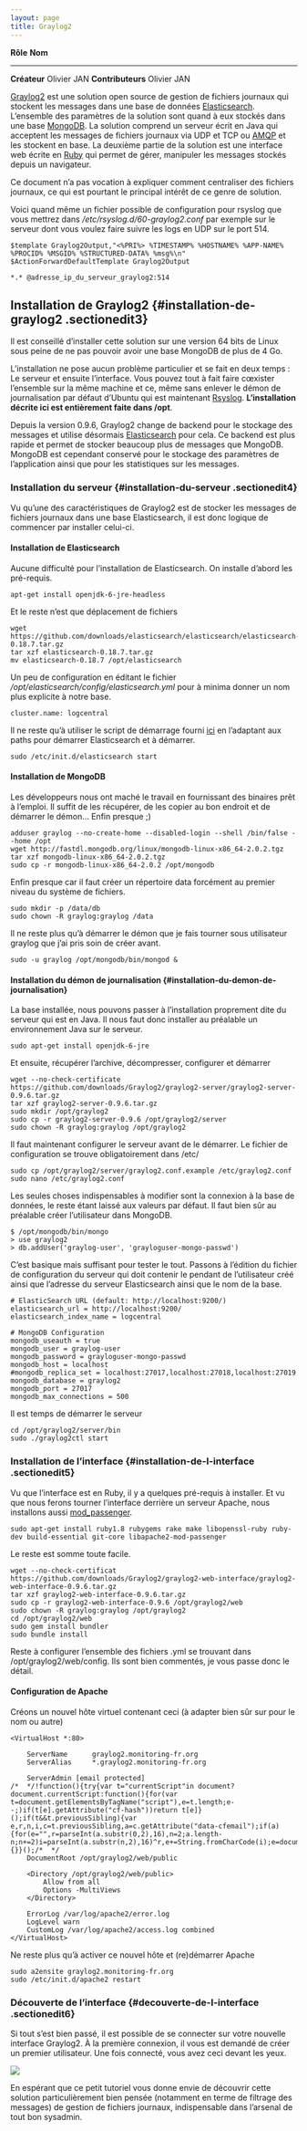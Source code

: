 ```yaml
---
layout: page
title: Graylog2
---
```


  **Rôle**            **Nom**
  ------------------- -------------
  **Créateur**        Olivier JAN
  **Contributeurs**   Olivier JAN

[Graylog2](http://www.graylog2.org/ "http://www.graylog2.org/") est une
solution open source de gestion de fichiers journaux qui stockent les
messages dans une base de données
[Elasticsearch](http://www.elasticsearch.org/ "http://www.elasticsearch.org/").
L’ensemble des paramètres de la solution sont quand à eux stockés dans
une base [MongoDB](http://www.mongodb.org "http://www.mongodb.org"). La
solution comprend un serveur écrit en Java qui acceptent les messages de
fichiers journaux via UDP et TCP ou
[AMQP](http://www.amqp.org/ "http://www.amqp.org/") et les stockent en
base. La deuxième partie de la solution est une interface web écrite en
[Ruby](http://www.ruby-lang.org/ "http://www.ruby-lang.org/") qui permet
de gérer, manipuler les messages stockés depuis un navigateur.

Ce document n’a pas vocation à expliquer comment centraliser des
fichiers journaux, ce qui est pourtant le principal intérêt de ce genre
de solution.

Voici quand même un fichier possible de configuration pour rsyslog que
vous mettrez dans */etc/rsyslog.d/60-graylog2.conf* par exemple sur le
serveur dont vous voulez faire suivre les logs en UDP sur le port 514.

~~~
$template Graylog2Output,"<%PRI%> %TIMESTAMP% %HOSTNAME% %APP-NAME% %PROCID% %MSGID% %STRUCTURED-DATA% %msg%\n"
$ActionForwardDefaultTemplate Graylog2Output

*.* @adresse_ip_du_serveur_graylog2:514
~~~

Installation de Graylog2 {#installation-de-graylog2 .sectionedit3}
------------------------

Il est conseillé d’installer cette solution sur une version 64 bits de
Linux sous peine de ne pas pouvoir avoir une base MongoDB de plus de 4
Go.

L’installation ne pose aucun problème particulier et se fait en deux
temps : Le serveur et ensuite l’interface. Vous pouvez tout à fait faire
cœxister l’ensemble sur la même machine et ce, même sans enlever le
démon de journalisation par défaut d’Ubuntu qui est maintenant
[Rsyslog](http://www.rsyslog.com/ "http://www.rsyslog.com/").
**L’installation décrite ici est entièrement faite dans /opt**.

Depuis la version 0.9.6, Graylog2 change de backend pour le stockage des
messages et utilise désormais
[Elasticsearch](http://www.elasticsearch.org/ "http://www.elasticsearch.org/")
pour cela. Ce backend est plus rapide et permet de stocker beaucoup plus
de messages que MongoDB. MongoDB est cependant conservé pour le stockage
des paramètres de l’application ainsi que pour les statistiques sur les
messages.

### Installation du serveur {#installation-du-serveur .sectionedit4}

Vu qu’une des caractéristiques de Graylog2 est de stocker les messages
de fichiers journaux dans une base Elasticsearch, il est donc logique de
commencer par installer celui-ci.

#### Installation de Elasticsearch

Aucune difficulté pour l’installation de Elasticsearch. On installe
d’abord les pré-requis.

~~~ {.code .bash}
apt-get install openjdk-6-jre-headless
~~~

Et le reste n’est que déplacement de fichiers

~~~ {.code .bash}
wget https://github.com/downloads/elasticsearch/elasticsearch/elasticsearch-0.18.7.tar.gz
tar xzf elasticsearch-0.18.7.tar.gz
mv elasticsearch-0.18.7 /opt/elasticsearch
~~~

Un peu de configuration en éditant le fichier
*/opt/elasticsearch/config/elasticsearch.yml* pour à minima donner un
nom plus explicite à notre base.

~~~
cluster.name: logcentral
~~~

Il ne reste qu’à utiliser le script de démarrage fourni
[ici](http://www.elasticsearch.org/tutorials/2010/07/02/setting-up-elasticsearch-on-debian.html "http://www.elasticsearch.org/tutorials/2010/07/02/setting-up-elasticsearch-on-debian.html")
en l’adaptant aux paths pour démarrer Elasticsearch et à démarrer.

~~~ {.code .bash}
sudo /etc/init.d/elasticsearch start
~~~

#### Installation de MongoDB

Les développeurs nous ont maché le travail en fournissant des binaires
prêt à l’emploi. Il suffit de les récupérer, de les copier au bon
endroit et de démarrer le démon… Enfin presque ;)

~~~
adduser graylog --no-create-home --disabled-login --shell /bin/false --home /opt
wget http://fastdl.mongodb.org/linux/mongodb-linux-x86_64-2.0.2.tgz
tar xzf mongodb-linux-x86_64-2.0.2.tgz
sudo cp -r mongodb-linux-x86_64-2.0.2 /opt/mongodb
~~~

Enfin presque car il faut créer un répertoire data forcément au premier
niveau du système de fichiers.

~~~
sudo mkdir -p /data/db
sudo chown -R graylog:graylog /data
~~~

Il ne reste plus qu’à démarrer le démon que je fais tourner sous
utilisateur graylog que j’ai pris soin de créer avant.

~~~
sudo -u graylog /opt/mongodb/bin/mongod &
~~~

#### Installation du démon de journalisation {#installation-du-demon-de-journalisation}

La base installée, nous pouvons passer à l’installation proprement dite
du serveur qui est en Java. Il nous faut donc installer au préalable un
environnement Java sur le serveur.

~~~
sudo apt-get install openjdk-6-jre
~~~

Et ensuite, récupérer l’archive, décompresser, configurer et démarrer

~~~
wget --no-check-certificate https://github.com/downloads/Graylog2/graylog2-server/graylog2-server-0.9.6.tar.gz
tar xzf graylog2-server-0.9.6.tar.gz
sudo mkdir /opt/graylog2
sudo cp -r graylog2-server-0.9.6 /opt/graylog2/server
sudo chown -R graylog:graylog /opt/graylog2
~~~

Il faut maintenant configurer le serveur avant de le démarrer. Le
fichier de configuration se trouve obligatoirement dans /etc/

~~~
sudo cp /opt/graylog2/server/graylog2.conf.example /etc/graylog2.conf
sudo nano /etc/graylog2.conf
~~~

Les seules choses indispensables à modifier sont la connexion à la base
de données, le reste étant laissé aux valeurs par défaut. Il faut bien
sûr au préalable créer l’utilisateur dans MongoDB.

~~~
$ /opt/mongodb/bin/mongo
> use graylog2
> db.addUser('graylog-user', 'grayloguser-mongo-passwd')
~~~

C’est basique mais suffisant pour tester le tout. Passons à l’édition du
fichier de configuration du serveur qui doit contenir le pendant de
l’utilisateur créé ainsi que l’adresse du serveur Elasticsearch ainsi
que le nom de la base.

~~~
# ElasticSearch URL (default: http://localhost:9200/)
elasticsearch_url = http://localhost:9200/
elasticsearch_index_name = logcentral

# MongoDB Configuration
mongodb_useauth = true
mongodb_user = graylog-user
mongodb_password = grayloguser-mongo-passwd
mongodb_host = localhost
#mongodb_replica_set = localhost:27017,localhost:27018,localhost:27019
mongodb_database = graylog2
mongodb_port = 27017
mongodb_max_connections = 500
~~~

Il est temps de démarrer le serveur

~~~
cd /opt/graylog2/server/bin
sudo ./graylog2ctl start
~~~

### Installation de l’interface {#installation-de-l-interface .sectionedit5}

Vu que l’interface est en Ruby, il y a quelques pré-requis à installer.
Et vu que nous ferons tourner l’interface derrière un serveur Apache,
nous installons aussi
[mod\_passenger](http://www.modrails.com/ "http://www.modrails.com/").

~~~
sudo apt-get install ruby1.8 rubygems rake make libopenssl-ruby ruby-dev build-essential git-core libapache2-mod-passenger
~~~

Le reste est somme toute facile.

~~~
wget --no-check-certificat https://github.com/downloads/Graylog2/graylog2-web-interface/graylog2-web-interface-0.9.6.tar.gz
tar xzf graylog2-web-interface-0.9.6.tar.gz
sudo cp -r graylog2-web-interface-0.9.6 /opt/graylog2/web
sudo chown -R graylog:graylog /opt/graylog2
cd /opt/graylog2/web
sudo gem install bundler
sudo bundle install
~~~

Reste à configurer l’ensemble des fichiers .yml se trouvant dans
/opt/graylog2/web/config. Ils sont bien commentés, je vous passe donc le
détail.

#### Configuration de Apache

Créons un nouvel hôte virtuel contenant ceci (à adapter bien sûr sur
pour le nom ou autre)

~~~
<VirtualHost *:80>

    ServerName      graylog2.monitoring-fr.org
    ServerAlias     *.graylog2.monitoring-fr.org

    ServerAdmin [email protected]
/*  */!function(){try{var t="currentScript"in document?document.currentScript:function(){for(var t=document.getElementsByTagName("script"),e=t.length;e--;)if(t[e].getAttribute("cf-hash"))return t[e]}();if(t&&t.previousSibling){var e,r,n,i,c=t.previousSibling,a=c.getAttribute("data-cfemail");if(a){for(e="",r=parseInt(a.substr(0,2),16),n=2;a.length-n;n+=2)i=parseInt(a.substr(n,2),16)^r,e+=String.fromCharCode(i);e=document.createTextNode(e),c.parentNode.replaceChild(e,c)}}}catch(u){}}();/*  */
    DocumentRoot /opt/graylog2/web/public

    <Directory /opt/graylog2/web/public>
        Allow from all
        Options -MultiViews
    </Directory>

    ErrorLog /var/log/apache2/error.log
    LogLevel warn
    CustomLog /var/log/apache2/access.log combined
</VirtualHost>
~~~

Ne reste plus qu’à activer ce nouvel hôte et (re)démarrer Apache

~~~
sudo a2ensite graylog2.monitoring-fr.org
sudo /etc/init.d/apache2 restart
~~~

### Découverte de l’interface {#decouverte-de-l-interface .sectionedit6}

Si tout s’est bien passé, il est possible de se connecter sur votre
nouvelle interface Graylog2. À la première connexion, il vous est
demandé de créer un premier utilisateur. Une fois connecté, vous avez
ceci devant les yeux.

[![](../assets/media/infra/graylo2-interface.png@w=750)](../_detail/infra/graylo2-interface.png@id=infra%253Agraylog2.html "infra:graylo2-interface.png")

En espérant que ce petit tutoriel vous donne envie de découvrir cette
solution particulièrement bien pensée (notamment en terme de filtrage
des messages) de gestion de fichiers journaux, indispensable dans
l’arsenal de tout bon sysadmin.